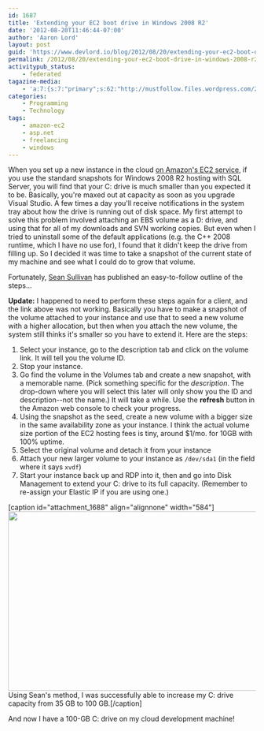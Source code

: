 ```yaml
---
id: 1687
title: 'Extending your EC2 boot drive in Windows 2008 R2'
date: '2012-08-20T11:46:44-07:00'
author: 'Aaron Lord'
layout: post
guid: 'https://www.devlord.io/blog/2012/08/20/extending-your-ec2-boot-drive-in-windows-2008-r2/'
permalink: /2012/08/20/extending-your-ec2-boot-drive-in-windows-2008-r2/
activitypub_status:
    - federated
tagazine-media:
    - 'a:7:{s:7:"primary";s:62:"http://mustfollow.files.wordpress.com/2012/08/ec2-increase.png";s:6:"images";a:1:{s:62:"http://mustfollow.files.wordpress.com/2012/08/ec2-increase.png";a:6:{s:8:"file_url";s:62:"http://mustfollow.files.wordpress.com/2012/08/ec2-increase.png";s:5:"width";i:930;s:6:"height";i:581;s:4:"type";s:5:"image";s:4:"area";i:540330;s:9:"file_path";b:0;}}s:6:"videos";a:0:{}s:11:"image_count";i:1;s:6:"author";s:8:"28099389";s:7:"blog_id";s:8:"28571045";s:9:"mod_stamp";s:19:"2012-08-20 19:46:44";}'
categories:
    - Programming
    - Technology
tags:
    - amazon-ec2
    - asp.net
    - freelancing
    - windows
---
```


When you set up a new instance in the cloud <a href="http://mustfollow.wordpress.com/2012/07/09/visual-studio-in-the-cloudcod/">on Amazon's EC2 service</a>, if you use the standard snapshots for Windows 2008 R2 hosting with SQL Server, you will find that your C: drive is much smaller than you expected it to be. Basically, you're maxed out at capacity as soon as you upgrade Visual Studio. A few times a day you'll receive notifications in the system tray about how the drive is running out of disk space. My first attempt to solve this problem involved attaching an EBS volume as a D: drive, and using that for all of my downloads and SVN working copies. But even when I tried to uninstall some of the default applications (e.g. the C++ 2008 runtime, which I have no use for), I found that it didn't keep the drive from filling up. So I decided it was time to take a snapshot of the current state of my machine and see what I could do to grow that volume.

Fortunately, <a href="http://barriquesoft.com/?p=19">Sean Sullivan</a> has published an easy-to-follow outline of the steps...

<strong>Update:</strong> I happened to need to perform these steps again for a client, and the link above was not working. Basically you have to make a snapshot of the volume attached to your instance and use that to seed a new volume with a higher allocation, but then when you attach the new volume, the system still thinks it's smaller so you have to extend it. Here are the steps:
<ol>
	<li>Select your instance, go to the description tab and click on the volume link. It will tell you the volume ID.</li>
	<li>Stop your instance.</li>
	<li>Go find the volume in the Volumes tab and create a new snapshot, with a memorable name. (Pick something specific for the <em>description</em>. The drop-down where you will select this later will only show you the ID and description--not the name.) It will take a while. Use the <strong>refresh</strong> button in the Amazon web console to check your progress.</li>
	<li>Using the snapshot as the seed, create a new volume with a bigger size in the same availability zone as your instance. I think the actual volume size portion of the EC2 hosting fees is tiny, around $1/mo. for 10GB with 100% uptime.</li>
	<li>Select the original volume and detach it from your instance</li>
	<li>Attach your new larger volume to your instance as <code>/dev/sda1</code> (in the field where it says <code>xvdf</code>)</li>
	<li>Start your instance back up and RDP into it, then and go into Disk Management to extend your C: drive to its full capacity. (Remember to re-assign your Elastic IP if you are using one.)</li>
</ol>
[caption id="attachment_1688" align="alignnone" width="584"]<a href="/blog/wp-content/uploads/2012/08/ec2-increase.png"><img class="size-full wp-image-1688" title="ec2-increase" alt="" src="/blog/wp-content/uploads/2012/08/ec2-increase.png" width="584" height="364" /></a> Using Sean's method, I was successfully able to increase my C: drive capacity from 35 GB to 100 GB.[/caption]

And now I have a 100-GB C: drive on my cloud development machine!